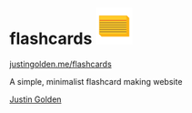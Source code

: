 # flashcards <img src="img/icon-transparent.svg" width="64px">

[justingolden.me/flashcards](http://justingolden.me/flashcards/)

A simple, minimalist flashcard making website

[Justin Golden](https://justingolden.me/)
